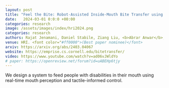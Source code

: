 ```yaml
---
layout: post
title: "Feel the Bite: Robot-Assisted Inside-Mouth Bite Transfer using Robust Mouth Perception and Physical Interaction-Aware Control"
date:   2024-03-01 0:0:0 +00:00
categories: research
image: /assets/images/index/hri2024.png
categories: research
authors: Rajat Jenamani, Daniel Stabile, Ziang Liu, <b>Abrar Anwar</b>, Katherine Dimitropoulou, Tapomayukh Bhattacharjee
venue: HRI. <font color="#ff0000">(Best paper nominee)</font>
arxiv: https://arxiv.org/abs/2403.04067
website: https://emprise.cs.cornell.edu/bitetransfer/
video: https://www.youtube.com/watch?v=ad06vJWldYo
# paper: https://openreview.net/forum?id=uABEHp6tjy
---
```


We design a system to feed people with disabilities in their mouth using real-time mouth perception and tactile-informed control.
